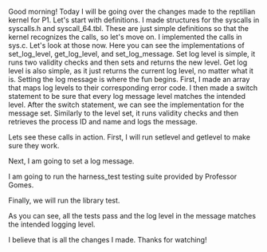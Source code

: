 Good morning! Today I will be going over the changes made to the reptilian kernel for P1.
Let's start with definitions. I made structures for the syscalls in syscalls.h and syscall_64.tbl. These are just simple definitions so that the kernel recognizes the calls, so let's move on. 
I implemented the calls in sys.c. Let's look at those now.
Here you can see the implementations of set_log_level, get_log_level, and set_log_message.
Set log level is simple, it runs two validity checks and then sets and returns the new level.
Get log level is also simple, as it just returns the current log level, no matter what it is.
Setting the log message is where the fun begins. First, I made an array that maps log levels to their corresponding error code. I then made a switch statement to be sure that every log message level matches the intended level.
After the switch statement, we can see the implementation for the message set. Similarly to the level set, it runs validity checks and then retrieves the process ID and name and logs the message.

Lets see these calls in action. 
First, I will run setlevel and getlevel to make sure they work.

Next, I am going to set a log message.

I am going to run the harness_test testing suite provided by Professor Gomes.

Finally, we will run the library test.

As you can see, all the tests pass and the log level in the message matches the intended logging level.

I believe that is all the changes I made. Thanks for watching!